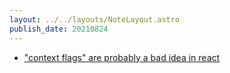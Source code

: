 ```yaml
---
layout: ../../layouts/NoteLayout.astro
publish_date: 20210824
---
```


- ["context flags" are probably a bad idea in react](https://betterprogramming.pub/how-one-conditional-can-entangle-your-react-app-b817aa47718a)
